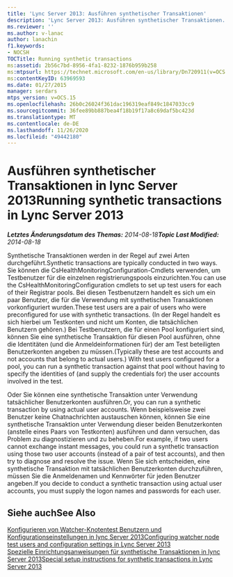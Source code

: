 ```yaml
---
title: 'Lync Server 2013: Ausführen synthetischer Transaktionen'
description: 'Lync Server 2013: Ausführen synthetischer Transaktionen.'
ms.reviewer: ''
ms.author: v-lanac
author: lanachin
f1.keywords:
- NOCSH
TOCTitle: Running synthetic transactions
ms:assetid: 2b56c7bd-8956-4fa1-8232-1876b959b258
ms:mtpsurl: https://technet.microsoft.com/en-us/library/Dn720911(v=OCS.15)
ms:contentKeyID: 63969593
ms.date: 01/27/2015
manager: serdars
mtps_version: v=OCS.15
ms.openlocfilehash: 26b0c26024f361dac196319eaf849c1847033cc9
ms.sourcegitcommit: 36fee89bb887bea4f18b19f17a8c69daf5bc423d
ms.translationtype: MT
ms.contentlocale: de-DE
ms.lasthandoff: 11/26/2020
ms.locfileid: "49442180"
---
```

# <a name="running-synthetic-transactions-in-lync-server-2013"></a><span data-ttu-id="aadb2-103">Ausführen synthetischer Transaktionen in lync Server 2013</span><span class="sxs-lookup"><span data-stu-id="aadb2-103">Running synthetic transactions in Lync Server 2013</span></span>

<div data-xmlns="http://www.w3.org/1999/xhtml">

<div class="topic" data-xmlns="http://www.w3.org/1999/xhtml" data-msxsl="urn:schemas-microsoft-com:xslt" data-cs="https://msdn.microsoft.com/">

<div data-asp="https://msdn2.microsoft.com/asp">



</div>

<div id="mainSection">

<div id="mainBody"><span data-ttu-id="aadb2-104">

<span> </span></span><span class="sxs-lookup"><span data-stu-id="aadb2-104">

<span> </span></span></span>

<span data-ttu-id="aadb2-105">_**Letztes Änderungsdatum des Themas:** 2014-08-18_</span><span class="sxs-lookup"><span data-stu-id="aadb2-105">_**Topic Last Modified:** 2014-08-18_</span></span>

<span data-ttu-id="aadb2-106">Synthetische Transaktionen werden in der Regel auf zwei Arten durchgeführt.</span><span class="sxs-lookup"><span data-stu-id="aadb2-106">Synthetic transactions are typically conducted in two ways.</span></span> <span data-ttu-id="aadb2-107">Sie können die CsHealthMonitoringConfiguration-Cmdlets verwenden, um Testbenutzer für die einzelnen registrierungspools einzurichten.</span><span class="sxs-lookup"><span data-stu-id="aadb2-107">You can use the CsHealthMonitoringConfiguration cmdlets to set up test users for each of their Registrar pools.</span></span> <span data-ttu-id="aadb2-108">Bei diesen Testbenutzern handelt es sich um ein paar Benutzer, die für die Verwendung mit synthetischen Transaktionen vorkonfiguriert wurden.</span><span class="sxs-lookup"><span data-stu-id="aadb2-108">These test users are a pair of users who were preconfigured for use with synthetic transactions.</span></span> <span data-ttu-id="aadb2-109">(In der Regel handelt es sich hierbei um Testkonten und nicht um Konten, die tatsächlichen Benutzern gehören.) Bei Testbenutzern, die für einen Pool konfiguriert sind, können Sie eine synthetische Transaktion für diesen Pool ausführen, ohne die Identitäten (und die Anmeldeinformationen für) der am Test beteiligten Benutzerkonten angeben zu müssen.</span><span class="sxs-lookup"><span data-stu-id="aadb2-109">(Typically these are test accounts and not accounts that belong to actual users.) With test users configured for a pool, you can run a synthetic transaction against that pool without having to specify the identities of (and supply the credentials for) the user accounts involved in the test.</span></span>

<span data-ttu-id="aadb2-110">Oder Sie können eine synthetische Transaktion unter Verwendung tatsächlicher Benutzerkonten ausführen.</span><span class="sxs-lookup"><span data-stu-id="aadb2-110">Or, you can run a synthetic transaction by using actual user accounts.</span></span> <span data-ttu-id="aadb2-111">Wenn beispielsweise zwei Benutzer keine Chatnachrichten austauschen können, können Sie eine synthetische Transaktion unter Verwendung dieser beiden Benutzerkonten (anstelle eines Paars von Testkonten) ausführen und dann versuchen, das Problem zu diagnostizieren und zu beheben.</span><span class="sxs-lookup"><span data-stu-id="aadb2-111">For example, if two users cannot exchange instant messages, you could run a synthetic transaction using those two user accounts (instead of a pair of test accounts), and then try to diagnose and resolve the issue.</span></span> <span data-ttu-id="aadb2-112">Wenn Sie sich entscheiden, eine synthetische Transaktion mit tatsächlichen Benutzerkonten durchzuführen, müssen Sie die Anmeldenamen und Kennwörter für jeden Benutzer angeben.</span><span class="sxs-lookup"><span data-stu-id="aadb2-112">If you decide to conduct a synthetic transaction using actual user accounts, you must supply the logon names and passwords for each user.</span></span>

<div>

## <a name="see-also"></a><span data-ttu-id="aadb2-113">Siehe auch</span><span class="sxs-lookup"><span data-stu-id="aadb2-113">See Also</span></span>


[<span data-ttu-id="aadb2-114">Konfigurieren von Watcher-Knotentest Benutzern und Konfigurationseinstellungen in lync Server 2013</span><span class="sxs-lookup"><span data-stu-id="aadb2-114">Configuring watcher node test users and configuration settings in Lync Server 2013</span></span>](lync-server-2013-configuring-watcher-node-test-users-and-configuration-settings.md)  
[<span data-ttu-id="aadb2-115">Spezielle Einrichtungsanweisungen für synthetische Transaktionen in lync Server 2013</span><span class="sxs-lookup"><span data-stu-id="aadb2-115">Special setup instructions for synthetic transactions in Lync Server 2013</span></span>](lync-server-2013-special-setup-instructions-for-synthetic-transactions.md)  
  

<span data-ttu-id="aadb2-116"></div>

</div>

<span> </span>

</div>

</div>

</span><span class="sxs-lookup"><span data-stu-id="aadb2-116"></div>

</div>

<span> </span>

</div>

</div>

</span></span></div>

